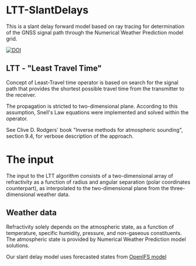 # LTT-SlantDelays
This is a slant delay forward model based on ray tracing for determination of the GNSS signal path through the Numerical Weather Prediction model grid.

[![DOI](https://zenodo.org/badge/459532087.svg)](https://doi.org/10.5281/zenodo.14237334)

## LTT - "Least Travel Time"
Concept of Least-Travel time operator is based on search for the signal path that provides the shortest possible travel time from the transmitter to the receiver. 

The propagation is stricted to two-dimensional plane. According to this assumption, Snell's Law equations were implemented and solved within the operator.

See  Clive D. Rodgers' book "Inverse methods for atmospheric sounding", section 9.4, for verbose description of the approach.

# The input
The input to the LTT algorithm consists of a two-dimensional array of refractivity as a function of radius and angular separation (polar coordinates counterpart), as interpolated to the two-dimensional plane from the three-dimensional weather data.

## Weather data
Refractivity solely depends on the atmospheric state, as a function of temperature, specific humidity, pressure, and non-gaseous constituents. The atmospheric state is provided by Numerical Weather Prediction model solutions.

Our slant delay model uses forecasted states from [OpenIFS model](https://confluence.ecmwf.int/display/OIFS/OpenIFS+Home)
